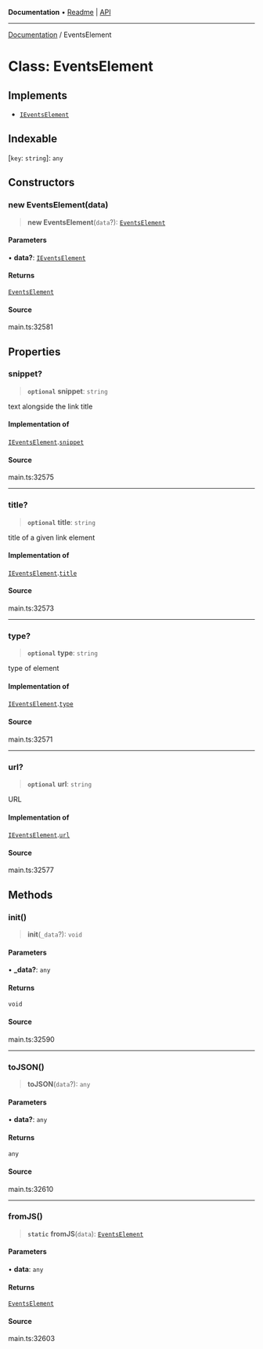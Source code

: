 **Documentation** • [Readme](../README.md) \| [API](../globals.md)

***

[Documentation](../README.md) / EventsElement

# Class: EventsElement

## Implements

- [`IEventsElement`](../interfaces/IEventsElement.md)

## Indexable

 \[`key`: `string`\]: `any`

## Constructors

### new EventsElement(data)

> **new EventsElement**(`data`?): [`EventsElement`](EventsElement.md)

#### Parameters

• **data?**: [`IEventsElement`](../interfaces/IEventsElement.md)

#### Returns

[`EventsElement`](EventsElement.md)

#### Source

main.ts:32581

## Properties

### snippet?

> **`optional`** **snippet**: `string`

text alongside the link title

#### Implementation of

[`IEventsElement`](../interfaces/IEventsElement.md).[`snippet`](../interfaces/IEventsElement.md#snippet)

#### Source

main.ts:32575

***

### title?

> **`optional`** **title**: `string`

title of a given link element

#### Implementation of

[`IEventsElement`](../interfaces/IEventsElement.md).[`title`](../interfaces/IEventsElement.md#title)

#### Source

main.ts:32573

***

### type?

> **`optional`** **type**: `string`

type of element

#### Implementation of

[`IEventsElement`](../interfaces/IEventsElement.md).[`type`](../interfaces/IEventsElement.md#type)

#### Source

main.ts:32571

***

### url?

> **`optional`** **url**: `string`

URL

#### Implementation of

[`IEventsElement`](../interfaces/IEventsElement.md).[`url`](../interfaces/IEventsElement.md#url)

#### Source

main.ts:32577

## Methods

### init()

> **init**(`_data`?): `void`

#### Parameters

• **\_data?**: `any`

#### Returns

`void`

#### Source

main.ts:32590

***

### toJSON()

> **toJSON**(`data`?): `any`

#### Parameters

• **data?**: `any`

#### Returns

`any`

#### Source

main.ts:32610

***

### fromJS()

> **`static`** **fromJS**(`data`): [`EventsElement`](EventsElement.md)

#### Parameters

• **data**: `any`

#### Returns

[`EventsElement`](EventsElement.md)

#### Source

main.ts:32603
